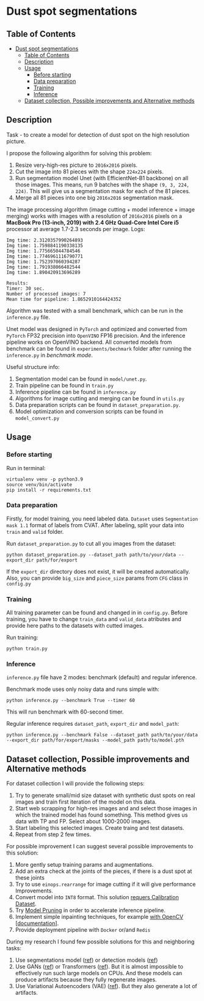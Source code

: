 # Dust spot segmentations


## Table of Contents

- [Dust spot segmentations](#dust-spot-segmentations)
  - [Table of Contents](#table-of-contents)
  - [Description](#description)
  - [Usage](#usage)
    - [Before starting](#before-starting)
    - [Data preparation](#data-preparation)
    - [Training](#training)
    - [Inference](#inference)
  - [Dataset collection, Possible improvements and Alternative methods](#dataset-collection-possible-improvements-and-alternative-methods)


## Description
Task - to create a model for detection of dust spot on the high resolution picture.

I propose the following algorithm for solving this problem:

1. Resize very-high-res picture to `2016x2016` pixels.
2. Сut the image into 81 pieces with the shape `224x224` pixels.
3. Run segmentation model Unet (with EfficientNet-B1 backbone) on all those images. This means, run 9 batches with the shape `(9, 3, 224, 224)`. This will give us a segmentation mask for each of the 81 pieces.
4. Merge all 81 pieces into one big `2016x2016` segmentation mask.

The image processing algorithm (image cutting + model inference + image merging) works with images with a resolution of `2016x2016` pixels on a **MacBook Pro (13-inch, 2019) with 2.4 GHz Quad-Core Intel Core i5** processor at average 1.7-2.3 seconds per image. Logs:

```
Img time: 2.3120357990264893
Img time: 1.7598841190338135
Img time: 1.775665044784546
Img time: 1.7746961116790771
Img time: 1.752397060394287
Img time: 1.791938066482544
Img time: 1.890420913696289

Results:
Timer: 30 sec.
Number of processed images: 7
Mean time for pipeline: 1.8652910164424352
```

Algorithm was tested with a small benchmark, which can be run in the `inference.py` file.

Unet model was designed in `PyTorch` and optimized and converted from `PyTorch` FP32 precision into `OpenVINO` FP16 precision. And the inference pipeline works on OpenVINO backend. All converted models from benchmark can be found in `experiments/bechmark` folder after running the `inference.py` in _benchmark mode_.

Useful structure info:
1. Segmentation model can be found in `model/unet.py`.
2. Train pipeline can be found in `train.py`
2. Inference pipeline can be found in `inference.py`
3. Algorithms for image cutting and merging can be found in `utils.py`
4. Data preparation scripts can be found in `dataset_preparation.py`.
5. Model optimization and conversion scripts can be found in `model_convert.py`


## Usage

### Before starting
Run in terminal:
```
virtualenv venv -p python3.9
source venv/bin/activate
pip install -r requirements.txt
```

### Data preparation

Firstly, for model training, you need labeled data. `Dataset` uses `Segmentation mask 1.1` format of labels from CVAT. After labeling, split your data into `train` and `valid` folder. 

Run `dataset_preparation.py` to cut all you images from the dataset:
```
python dataset_preparation.py --dataset_path path/to/your/data --export_dir path/for/export
```

If the `export_dir` directory does not exist, it will be created automatically. Also, you can provide `big_size` and `piece_size` params from `CFG` class in `config.py`

### Training

All training parameter can be found and changed in in `config.py`. Before training, you have to change `train_data` and `valid_data` atributes and provide here paths to the datasets with cutted images.

Run training:
```
python train.py
```

### Inference

`inference.py` file have 2 modes: benchmark (default) and regular inference.

Benchmark mode uses only noisy data and runs simple with:
```
python inference.py --benchmark True --timer 60
```

This will run benchmark with 60-second timer.

Regular inference requires `dataset_path`, `export_dir` and `model_path`:
```
python inference.py --benchmark False --dataset_path path/to/your/data --export_dir path/for/export/masks --model_path path/to/model.pth
```

## Dataset collection, Possible improvements and Alternative methods

For dataset collection I will provide the following steps:

1. Try to generate small/mid size dataset with  synthetic dust spots on real images and train first iteration of the model on this data.
2. Start web scrapping for high-res images and and select those images in which the trained model has found something. This method gives us data with TP and FP. Select about 1000-2000 images.
3. Start labeling this selected images. Create traing and test datasets.
4. Repeat from step 2 few times.


For possible improvement I can suggest several possible improvements to this solution:

1. More gently setup training params and augmentations.
2. Add an extra check at the joints of the pieces, if there is a dust spot at these joints
3. Try to use `einops.rearrange` for image cutting if it will give performance Improvements.
4. Convert model into `INT8` format. This solution  [requers Calibration Dataset](https://docs.openvino.ai/latest/notebooks/114-quantization-simplified-mode-with-output.html#compression-stage).
5. Try [Model Pruning](https://pytorch.org/tutorials/intermediate/pruning_tutorial.html#iterative-pruning) in order to accelerate inference pipeline.
6. Implement simple inpainting techniques, for example [with OpenCV](https://docs.opencv.org/3.4/df/d3d/tutorial_py_inpainting.html) [[documentation](https://docs.opencv.org/3.4/d7/d8b/group__photo__inpaint.html#gaedd30dfa0214fec4c88138b51d678085)].
7. Provide deployment pipeline with `Docker` or/and `Redis`


During my research I found few possible solutions for this and neighboring tasks:
1. Use segmentations model ([ref](https://github.com/videogorillas/pytorch-unet-dust)) or detection models ([ref](https://www.nature.com/articles/s41598-022-19674-8))
2. Use GANs ([ref](https://arxiv.org/pdf/2009.10663.pdf)) or Transformers ([ref](https://arxiv.org/pdf/2012.00364v4.pdf)). But it is almost impossible to effectively run such large models on CPUs. And these models can produce artifacts because they fully regenerate images.
3. Use Variational Autoencoders (VAE) ([ref](https://users.wpi.edu/~yli15/Includes/AdvML20_Huimin.pdf)). But they also generate a lot of artifacts.